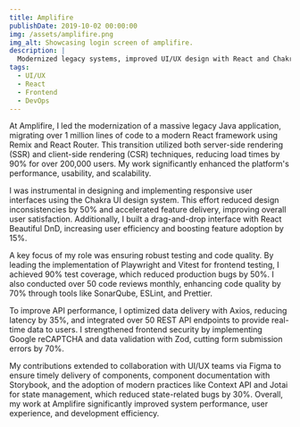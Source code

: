 ```yaml
---
title: Amplifire
publishDate: 2019-10-02 00:00:00
img: /assets/amplifire.png
img_alt: Showcasing login screen of amplifire.
description: |
  Modernized legacy systems, improved UI/UX design with React and Chakra UI, and implemented test-driven development while optimizing API performance and frontend security for 200,000+ users.
tags:
  - UI/UX
  - React
  - Frontend
  - DevOps
---
```


At Amplifire, I led the modernization of a massive legacy Java application, migrating over 1 million lines of code to a modern React framework using Remix and React Router. This transition utilized both server-side rendering (SSR) and client-side rendering (CSR) techniques, reducing load times by 90% for over 200,000 users. My work significantly enhanced the platform's performance, usability, and scalability.

I was instrumental in designing and implementing responsive user interfaces using the Chakra UI design system. This effort reduced design inconsistencies by 50% and accelerated feature delivery, improving overall user satisfaction. Additionally, I built a drag-and-drop interface with React Beautiful DnD, increasing user efficiency and boosting feature adoption by 15%.

A key focus of my role was ensuring robust testing and code quality. By leading the implementation of Playwright and Vitest for frontend testing, I achieved 90% test coverage, which reduced production bugs by 50%. I also conducted over 50 code reviews monthly, enhancing code quality by 70% through tools like SonarQube, ESLint, and Prettier.

To improve API performance, I optimized data delivery with Axios, reducing latency by 35%, and integrated over 50 REST API endpoints to provide real-time data to users. I strengthened frontend security by implementing Google reCAPTCHA and data validation with Zod, cutting form submission errors by 70%.

My contributions extended to collaboration with UI/UX teams via Figma to ensure timely delivery of components, component documentation with Storybook, and the adoption of modern practices like Context API and Jotai for state management, which reduced state-related bugs by 30%. Overall, my work at Amplifire significantly improved system performance, user experience, and development efficiency.
